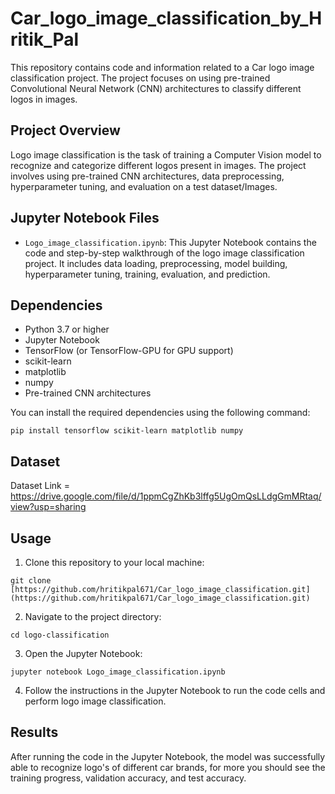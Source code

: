 # Car_logo_image_classification_by_Hritik_Pal

This repository contains code and information related to a Car logo image classification project. The project focuses on using pre-trained Convolutional Neural Network (CNN) architectures to classify different logos in images.

## Project Overview

Logo image classification is the task of training a Computer Vision model to recognize and categorize different logos present in images. The project involves using pre-trained CNN architectures, data preprocessing, hyperparameter tuning, and evaluation on a test dataset/Images.

## Jupyter Notebook Files

- `Logo_image_classification.ipynb`: This Jupyter Notebook contains the code and step-by-step walkthrough of the logo image classification project. It includes data loading, preprocessing, model building, hyperparameter tuning, training, evaluation, and prediction.

## Dependencies

- Python 3.7 or higher
- Jupyter Notebook
- TensorFlow (or TensorFlow-GPU for GPU support)
- scikit-learn
- matplotlib
- numpy
- Pre-trained CNN architectures

You can install the required dependencies using the following command:

```
pip install tensorflow scikit-learn matplotlib numpy
```

## Dataset

Dataset Link = https://drive.google.com/file/d/1ppmCgZhKb3lffg5UgOmQsLLdgGmMRtaq/view?usp=sharing

## Usage

1. Clone this repository to your local machine:

```
git clone [https://github.com/hritikpal671/Car_logo_image_classification.git](https://github.com/hritikpal671/Car_logo_image_classification.git)
```

2. Navigate to the project directory:

```
cd logo-classification
```

3. Open the Jupyter Notebook:

```
jupyter notebook Logo_image_classification.ipynb
```

4. Follow the instructions in the Jupyter Notebook to run the code cells and perform logo image classification.

## Results

After running the code in the Jupyter Notebook, the model was successfully able to recognize logo's of different car brands, for more you should see the training progress, validation accuracy, and test accuracy.


